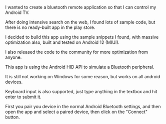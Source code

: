 I wanted to create a bluetooth remote application so that I can control my Android TV.

After doing intensive search on the web, I found lots of sample code, but there is no ready-built app in the play store.

I decided to build this app using the sample snippets I found, with massive optimization also, built and tested on
Android 12 (MIUI).

I also released the code to the community for more optimization from anyone.

This app is using the Android HID API to simulate a Bluetooth peripheral.

It is still not working on Windows for some reason, but works on all android devices.

Keyboard input is also supported, just type anything in the textbox and hit enter to submit it.

First you pair you device in the normal Android Bluetooth settings, and then open the app and select a paired device,
then click on the "Connect" button.

